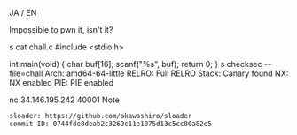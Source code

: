 JA / EN

Impossible to pwn it, isn't it?

s cat chall.c
#include <stdio.h>

int main(void) {
    char buf[16];
    scanf("%s", buf);
    return 0;
}
s checksec --file=chall
    Arch:     amd64-64-little
    RELRO:    Full RELRO
    Stack:    Canary found
    NX:       NX enabled
    PIE:      PIE enabled

nc 34.146.195.242 40001
Note

    sloader: https://github.com/akawashiro/sloader
    commit ID: 0744fde8deab2c3269c11e1075d13c5cc80a82e5
